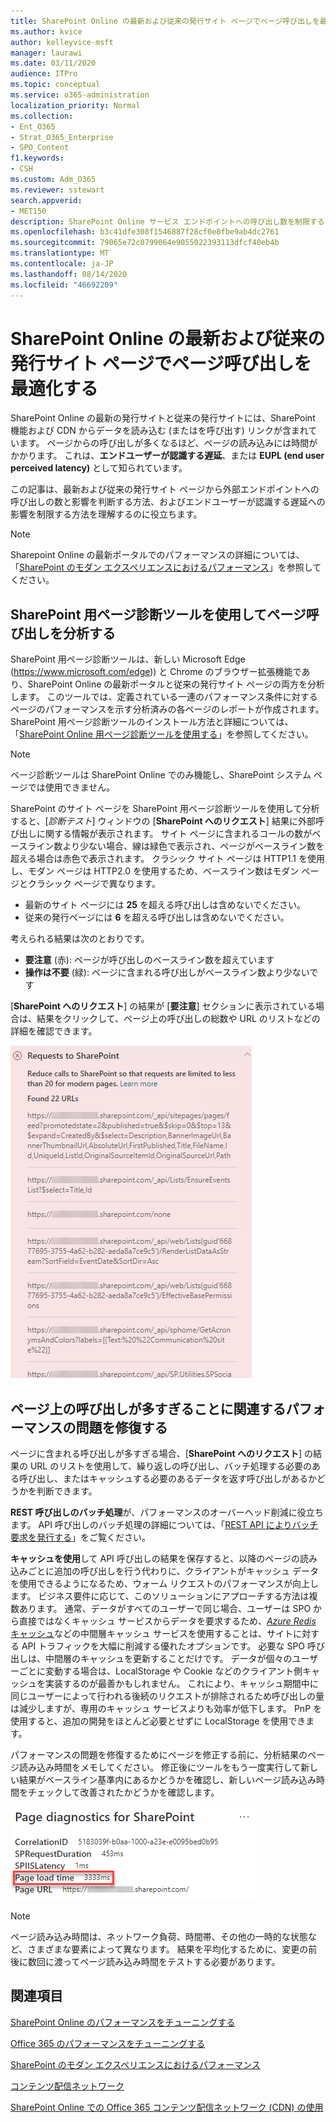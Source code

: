```yaml
---
title: SharePoint Online の最新および従来の発行サイト ページでページ呼び出しを最適化する
ms.author: kvice
author: kelleyvice-msft
manager: laurawi
ms.date: 03/11/2020
audience: ITPro
ms.topic: conceptual
ms.service: o365-administration
localization_priority: Normal
ms.collection:
- Ent_O365
- Strat_O365_Enterprise
- SPO_Content
f1.keywords:
- CSH
ms.custom: Adm_O365
ms.reviewer: sstewart
search.appverid:
- MET150
description: SharePoint Online サービス エンドポイントへの呼び出し数を制限することにより、SharePoint Onlineで最新および従来の発行サイト ページを最適化する方法を学びます。
ms.openlocfilehash: b3c41dfe308f1546887f28cf0e8fbe9ab4dc2761
ms.sourcegitcommit: 79065e72c0799064e9055022393113dfcf40eb4b
ms.translationtype: MT
ms.contentlocale: ja-JP
ms.lasthandoff: 08/14/2020
ms.locfileid: "46692209"
---
```

# <a name="optimize-page-calls-in-sharepoint-online-modern-and-classic-publishing-site-pages"></a>SharePoint Online の最新および従来の発行サイト ページでページ呼び出しを最適化する

SharePoint Online の最新の発行サイトと従来の発行サイトには、SharePoint 機能および CDN からデータを読み込む (またはを呼び出す) リンクが含まれています。 ページからの呼び出しが多くなるほど、ページの読み込みには時間がかかります。 これは、**エンドユーザーが認識する遅延**、または **EUPL (end user perceived latency)** として知られています。

この記事は、最新および従来の発行サイト ページから外部エンドポイントへの呼び出しの数と影響を判断する方法、およびエンドユーザーが認識する遅延への影響を制限する方法を理解するのに役立ちます。

>[!NOTE]
>Sharepoint Online の最新ポータルでのパフォーマンスの詳細については、「[SharePoint のモダン エクスペリエンスにおけるパフォーマンス](https://docs.microsoft.com/sharepoint/modern-experience-performance)」を参照してください。

## <a name="use-the-page-diagnostics-for-sharepoint-tool-to-analyze-page-calls"></a>SharePoint 用ページ診断ツールを使用してページ呼び出しを分析する

SharePoint 用ページ診断ツールは、新しい Microsoft Edge (https://www.microsoft.com/edge)) と Chrome のブラウザー拡張機能であり、SharePoint Online の最新ポータルと従来の発行サイト ページの両方を分析します。 このツールでは、定義されている一連のパフォーマンス条件に対するページのパフォーマンスを示す分析済みの各ページのレポートが作成されます。 SharePoint 用ページ診断ツールのインストール方法と詳細については、「[SharePoint Online 用ページ診断ツールを使用する](page-diagnostics-for-spo.md)」を参照してください。

>[!NOTE]
>ページ診断ツールは SharePoint Online でのみ機能し、SharePoint システム ページでは使用できません。

SharePoint のサイト ページを SharePoint 用ページ診断ツールを使用して分析すると、[_診断テスト_] ウィンドウの [**SharePoint へのリクエスト**] 結果に外部呼び出しに関する情報が表示されます。 サイト ページに含まれるコールの数がベースライン数より少ない場合、線は緑色で表示され、ページがベースライン数を超える場合は赤色で表示されます。 クラシック サイト ページは HTTP1.1 を使用し、モダン ページは HTTP2.0 を使用するため、ベースライン数はモダン ページとクラシック ページで異なります。

- 最新のサイト ページには **25** を超える呼び出しは含めないでください。
- 従来の発行ページには **6** を超える呼び出しは含めないでください。

考えられる結果は次のとおりです。

- **要注意** (赤): ページが呼び出しのベースライン数を超えています
- **操作は不要** (緑): ページに含まれる呼び出しがベースライン数より少ないです

[**SharePoint へのリクエスト**] の結果が [**要注意**] セクションに表示されている場合は、結果をクリックして、ページ上の呼び出しの総数や URL のリストなどの詳細を確認できます。

![SharePoint 結果への要求](../media/modern-portal-optimization/pagediag-requests.png)

## <a name="remediate-performance-issues-related-to-too-many-calls-on-a-page"></a>ページ上の呼び出しが多すぎることに関連するパフォーマンスの問題を修復する

ページに含まれる呼び出しが多すぎる場合、[**SharePoint へのリクエスト**] の結果の URL のリストを使用して、繰り返しの呼び出し、バッチ処理する必要のある呼び出し、またはキャッシュする必要のあるデータを返す呼び出しがあるかどうかを判断できます。

**REST 呼び出しのバッチ処理**が、パフォーマンスのオーバーヘッド削減に役立ちます。 API 呼び出しのバッチ処理の詳細については、「[REST API によりバッチ要求を発行する](https://docs.microsoft.com/sharepoint/dev/sp-add-ins/make-batch-requests-with-the-rest-apis)」をご覧ください。

**キャッシュを使用**して API 呼び出しの結果を保存すると、以降のページの読み込みごとに追加の呼び出しを行う代わりに、クライアントがキャッシュ データを使用できるようになるため、ウォーム リクエストのパフォーマンスが向上します。 ビジネス要件に応じて、このソリューションにアプローチする方法は複数あります。 通常、データがすべてのユーザーで同じ場合、ユーザーは SPO から直接ではなくキャッシュ サービスからデータを要求するため、[_Azure Redis_ キャッシュ](https://azure.microsoft.com/services/cache/)などの中間層キャッシュ サービスを使用することは、サイトに対する API トラフィックを大幅に削減する優れたオプションです。 必要な SPO 呼び出しは、中間層のキャッシュを更新することだけです。 データが個々のユーザーごとに変動する場合は、LocalStorage や Cookie などのクライアント側キャッシュを実装するのが最善かもしれません。 これにより、キャッシュ期間中に同じユーザーによって行われる後続のリクエストが排除されるため呼び出しの量は減少しますが、専用のキャッシュ サービスよりも効率が低下します。 PnP を使用すると、追加の開発をほとんど必要とせずに LocalStorage を使用できます。

パフォーマンスの問題を修復するためにページを修正する前に、分析結果のページ読み込み時間をメモしてください。 修正後にツールをもう一度実行して新しい結果がベースライン基準内にあるかどうかを確認し、新しいページ読み込み時間をチェックして改善されたかどうかを確認します。

![ページ読み込み時間の結果](../media/modern-portal-optimization/pagediag-page-load-time.png)

>[!NOTE]
>ページ読み込み時間は、ネットワーク負荷、時間帯、その他の一時的な状態など、さまざまな要素によって異なります。 結果を平均化するために、変更の前後に数回に渡ってページ読み込み時間をテストする必要があります。

## <a name="related-topics"></a>関連項目

[SharePoint Online のパフォーマンスをチューニングする](tune-sharepoint-online-performance.md)

[Office 365 のパフォーマンスをチューニングする](tune-microsoft-365-performance.md)

[SharePoint のモダン エクスペリエンスにおけるパフォーマンス](https://docs.microsoft.com/sharepoint/modern-experience-performance)

[コンテンツ配信ネットワーク](content-delivery-networks.md)

[SharePoint Online での Office 365 コンテンツ配信ネットワーク (CDN) の使用](use-microsoft-365-cdn-with-spo.md)

